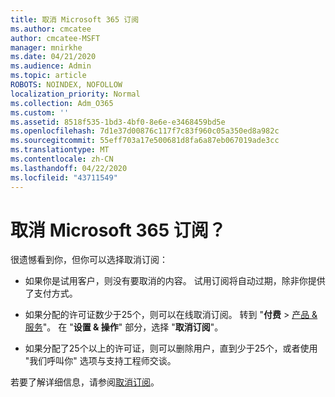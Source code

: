 ```yaml
---
title: 取消 Microsoft 365 订阅
ms.author: cmcatee
author: cmcatee-MSFT
manager: mnirkhe
ms.date: 04/21/2020
ms.audience: Admin
ms.topic: article
ROBOTS: NOINDEX, NOFOLLOW
localization_priority: Normal
ms.collection: Adm_O365
ms.custom: ''
ms.assetid: 8518f535-1bd3-4bf0-8e6e-e3468459bd5e
ms.openlocfilehash: 7d1e37d00876c117f7c83f960c05a350ed8a982c
ms.sourcegitcommit: 55eff703a17e500681d8fa6a87eb067019ade3cc
ms.translationtype: MT
ms.contentlocale: zh-CN
ms.lasthandoff: 04/22/2020
ms.locfileid: "43711549"
---
```

# <a name="cancelling-your-microsoft-365-subscription"></a>取消 Microsoft 365 订阅？

很遗憾看到你，但你可以选择取消订阅：
  
- 如果你是试用客户，则没有要取消的内容。 试用订阅将自动过期，除非你提供了支付方式。

- 如果分配的许可证数少于25个，则可以在线取消订阅。 转到 "**付费** \> [产品 & 服务](https://go.microsoft.com/fwlink/p/?linkid=842054)"。 在 "**设置 & 操作**" 部分，选择 "**取消订阅**"。

- 如果分配了25个以上的许可证，则可以删除用户，直到少于25个，或者使用 "我们呼叫你" 选项与支持工程师交谈。

若要了解详细信息，请参阅[取消订阅](https://docs.microsoft.com/office365/admin/subscriptions-and-billing/cancel-your-subscription)。